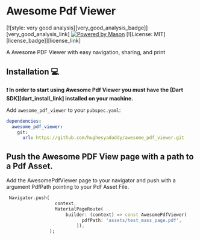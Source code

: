 # Awesome Pdf Viewer

[![style: very good analysis][very_good_analysis_badge]][very_good_analysis_link]
[![Powered by Mason](https://img.shields.io/endpoint?url=https%3A%2F%2Ftinyurl.com%2Fmason-badge)](https://github.com/felangel/mason)
[![License: MIT][license_badge]][license_link]

A Awesome PDF Viewer with easy navigation, sharing, and print

## Installation 💻

**❗ In order to start using Awesome Pdf Viewer you must have the [Dart SDK][dart_install_link] installed on your machine.**

Add `awesome_pdf_viewer` to your `pubspec.yaml`:

```yaml
dependencies:
  awesome_pdf_viewer:
    git:
      url: https://github.com/hughesyadaddy/awesome_pdf_viewer.git
```

## Push the Awesome PDF View page with a path to a Pdf Asset.

Add the AwesomePdfViewer page to your navigator and push with a argument PdfPath pointing to your Pdf Asset File.

```dart
 Navigator.push(
                  context,
                  MaterialPageRoute(
                      builder: (context) => const AwesomePdfViewer(
                            pdfPath: 'assets/test_mass_page.pdf',
                          )),
                );
```
